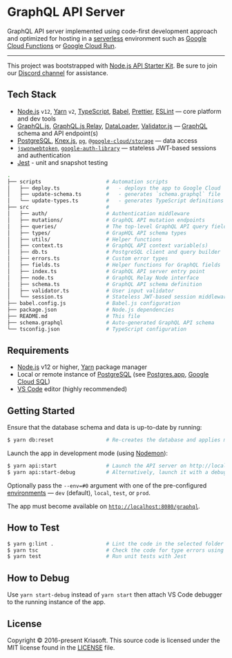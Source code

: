 # GraphQL API Server

GraphQL API server implemented using code-first development approach and
optimized for hosting in a [serverless](https://cloud.google.com/serverless)
environment such as [Google Cloud Functions](https://cloud.google.com/functions)
or [Google Cloud Run](https://cloud.google.com/run).

---

This project was bootstrapped with [Node.js API Starter Kit](https://github.com/kriasoft/nodejs-api-starter).
Be sure to join our [Discord channel](https://discord.com/invite/bSsv7XM) for
assistance.

## Tech Stack

- [Node.js](https://nodejs.org/) `v12`, [Yarn](https://yarnpkg.com/) `v2`, [TypeScript](https://www.typescriptlang.org/), [Babel](https://babeljs.io/), [Prettier](https://prettier.io/), [ESLint](https://eslint.org/) — core platform and dev tools
- [GraphQL.js](https://github.com/graphql/graphql-js), [GraphQL.js Relay](https://github.com/graphql/graphql-relay-js), [DataLoader](https://github.com/graphql/dataloader), [Validator.js](https://github.com/validatorjs/validator.js) — [GraphQL](https://graphql.org/) schema and API endpoint(s)
- [PostgreSQL](https://www.postgresql.org/), [Knex.js](https://knexjs.org/), [`pg`](https://node-postgres.com/), [`@google-cloud/storage`](https://googleapis.dev/nodejs/storage/latest) — data access
- [`jswonwebtoken`](https://github.com/auth0/node-jsonwebtoken), [`google-auth-library`](https://github.com/googleapis/google-auth-library-nodejs) — stateless JWT-based sessions and authentication
- [Jest](https://jestjs.io/) - unit and snapshot testing

```bash
.
├── scripts                     # Automation scripts
│   ├── deploy.ts               #   - deploys the app to Google Cloud
│   ├── update-schema.ts        #   - generates `schema.graphql` file
│   └── update-types.ts         #   - generates TypeScript definitions
├── src                         #
│   ├── auth/                   # Authentication middleware
│   ├── mutations/              # GraphQL API mutation endpoints
│   ├── queries/                # The top-level GraphQL API query fields
│   ├── types/                  # GrapHQL API schema types
│   ├── utils/                  # Helper functions
│   ├── context.ts              # GraphQL API context variable(s)
│   ├── db.ts                   # PostgreSQL client and query builder
│   ├── errors.ts               # Custom error types
│   ├── fields.ts               # Helper functions for GraphQL fields
│   ├── index.ts                # GraphQL API server entry point
│   ├── node.ts                 # GraphQL Relay Node interface
│   ├── schema.ts               # GraphQL API schema definition
│   ├── validator.ts            # User input validator
│   └── session.ts              # Stateless JWT-based session middleware
├── babel.config.js             # Babel.js configuration
├── package.json                # Node.js dependencies
├── README.md                   # This file
├── schema.graphql              # Auto-generated GraphQL API schema
└── tsconfig.json               # TypeScript configuration
```

## Requirements

- [Node.js](https://nodejs.org/) v12 or higher, [Yarn](https://yarnpkg.com/) package manager
- Local or remote instance of [PostgreSQL](https://www.postgresql.org/) (see [Postgres.app](https://postgresapp.com/), [Google Cloud SQL](https://cloud.google.com/sql))
- [VS Code](https://code.visualstudio.com/) editor (highly recommended)

## Getting Started

Ensure that the database schema and data is up-to-date by running:

```bash
$ yarn db:reset                 # Re-creates the database and applies migrations and seeds
```

Launch the app in development mode (using [Nodemon](https://github.com/remy/nodemon)):

```bash
$ yarn api:start                # Launch the API server on http://localhost:8080/
$ yarn api:start-debug          # Alternatively, launch it with a debugger (chrome inspector)
```

Optionally pass the `--env=#0` argument with one of the pre-configured
[environments](../env) — `dev` (default), `local`, `test`, or `prod`.

The app must become available on [`http://localhost:8080/graphql`](http://localhost:8080/graphql).

## How to Test

```bash
$ yarn g:lint .                 # Lint the code in the selected folder using ESLint
$ yarn tsc                      # Check the code for type errors using TypeScript
$ yarn test                     # Run unit tests with Jest
```

## How to Debug

Use `yarn start-debug` instead of `yarn start` then attach VS Code debugger to
the running instance of the app.

## License

Copyright © 2016-present Kriasoft. This source code is licensed under the MIT license found in the
[LICENSE](https://github.com/kriasoft/nodejs-api-starter/blob/master/LICENSE) file.
